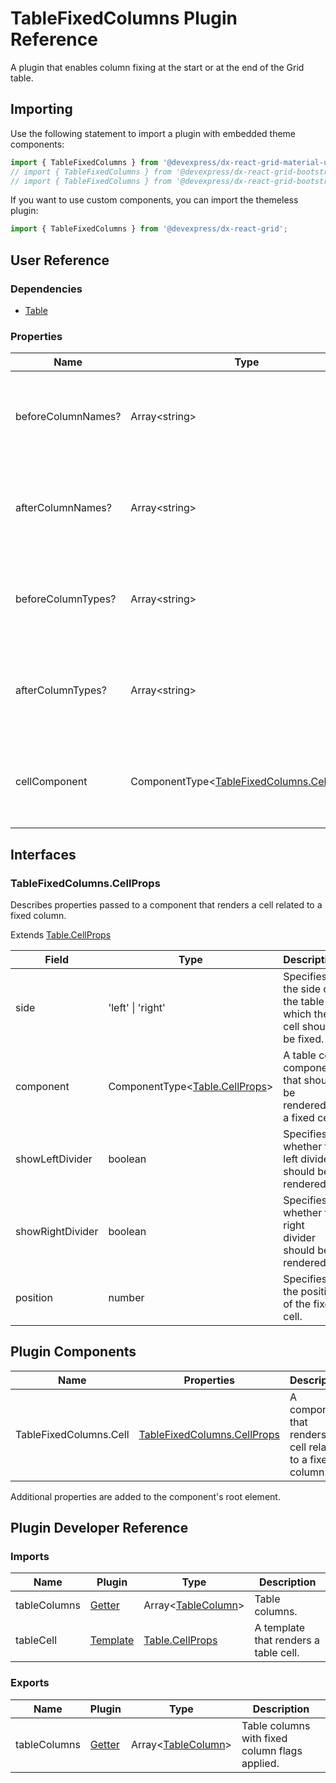 # TableFixedColumns Plugin Reference

A plugin that enables column fixing at the start or at the end of the Grid table.

## Importing

Use the following statement to import a plugin with embedded theme components:

```js
import { TableFixedColumns } from '@devexpress/dx-react-grid-material-ui';
// import { TableFixedColumns } from '@devexpress/dx-react-grid-bootstrap4';
// import { TableFixedColumns } from '@devexpress/dx-react-grid-bootstrap3';
```

If you want to use custom components, you can import the themeless plugin:

```js
import { TableFixedColumns } from '@devexpress/dx-react-grid';
```

## User Reference

### Dependencies

- [Table](table.md)

### Properties

Name | Type | Default | Description
-----|------|---------|------------
beforeColumnNames? | Array&lt;string&gt; | [] | Specifies names of the columns to be fixed at the start boundary.
afterColumnNames? | Array&lt;string&gt; | [] | Specifies names of the columns to be fixed at the end boundary.
beforeColumnTypes? | Array&lt;string&gt; | [] | Specifies types of the service columns to be fixed at the start boundary.
afterColumnTypes? | Array&lt;string&gt; | [] | Specifies types of the service columns to be fixed at the end boundary.
cellComponent | ComponentType&lt;[TableFixedColumns.CellProps](#tablefixedcolumnscellprops)&gt; | | A component that renders a cell related to a fixed column.

## Interfaces

### TableFixedColumns.CellProps

Describes properties passed to a component that renders a cell related to a fixed column.

Extends [Table.CellProps](table.md#tablecellprops)

Field | Type | Description
------|------|------------
side | 'left' &#124; 'right' | Specifies the side of the table to which the cell should be fixed.
component | ComponentType&lt;[Table.CellProps](table.md#tablecellprops)&gt; | A table cell component that should be rendered as a fixed cell.
showLeftDivider | boolean | Specifies whether the left divider should be rendered.
showRightDivider | boolean | Specifies whether the right divider should be rendered.
position | number | Specifies the position of the fixed cell.

## Plugin Components

Name | Properties | Description
-----|------------|------------
TableFixedColumns.Cell  | [TableFixedColumns.CellProps](#tablefixedcolumnscellprops) | A component that renders a cell related to a fixed column.

Additional properties are added to the component's root element.

## Plugin Developer Reference

### Imports

Name | Plugin | Type | Description
-----|--------|------|------------
tableColumns | [Getter](../../../dx-react-core/docs/reference/getter.md) | Array&lt;[TableColumn](table.md#tablecolumn)&gt; | Table columns.
tableCell | [Template](../../../dx-react-core/docs/reference/template.md) | [Table.CellProps](table.md#tablecellprops) | A template that renders a table cell.

### Exports

Name | Plugin | Type | Description
-----|--------|------|------------
tableColumns | [Getter](../../../dx-react-core/docs/reference/getter.md) | Array&lt;[TableColumn](table.md#tablecolumn)&gt; | Table columns with fixed column flags applied.
